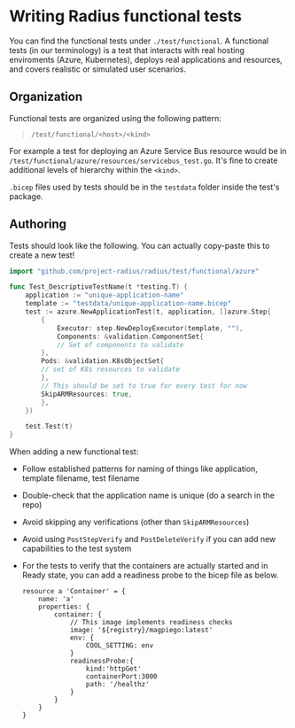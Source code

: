 # Writing Radius functional tests

You can find the functional tests under `./test/functional`. A functional tests (in our terminology) is a test that interacts with real hosting enviroments (Azure, Kubernetes), deploys real applications and resources, and covers realistic or simulated user scenarios.

## Organization

Functional tests are organized using the following pattern:

> `/test/functional/<host>/<kind>`

For example a test for deploying an Azure Service Bus resource would be in `/test/functional/azure/resources/servicebus_test.go`. It's fine to create additional levels of hierarchy within the `<kind>`.

`.bicep` files used by tests should be in the `testdata` folder inside the test's package.

## Authoring

Tests should look like the following. You can actually copy-paste this to create a new test!

```go
import "github.com/project-radius/radius/test/functional/azure"

func Test_DescriptiveTestName(t *testing.T) {
    application := "unique-application-name"
    template := "testdata/unique-application-name.bicep"
    test := azure.NewApplicationTest(t, application, []azure.Step{
        {
            Executor: step.NewDeployExecutor(template, ""),
            Components: &validation.ComponentSet{
            // Set of components to validate
        },
        Pods: &validation.K8sObjectSet{
        // set of K8s resources to validate
        },
        // This should be set to true for every test for now
        SkipARMResources: true,
        },
    })

    test.Test(t)
}
```

When adding a new functional test:

- Follow established patterns for naming of things like application, template filename, test filename
- Double-check that the application name is unique (do a search in the repo)
- Avoid skipping any verifications (other than `SkipARMResources`)
- Avoid using `PostStepVerify` and `PostDeleteVerify` if you can add new capabilities to the test system
- For the tests to verify that the containers are actually started and in Ready state, you can add a readiness probe to the bicep file as below.

    ```bicep
    resource a 'Container' = {
        name: 'a'
        properties: {
            container: {
                // This image implements readiness checks
                image: '${registry}/magpiego:latest' 
                env: {
                    COOL_SETTING: env
                }
                readinessProbe:{
                    kind:'httpGet'
                    containerPort:3000
                    path: '/healthz'
                }
            }
        }
    }
    ```
